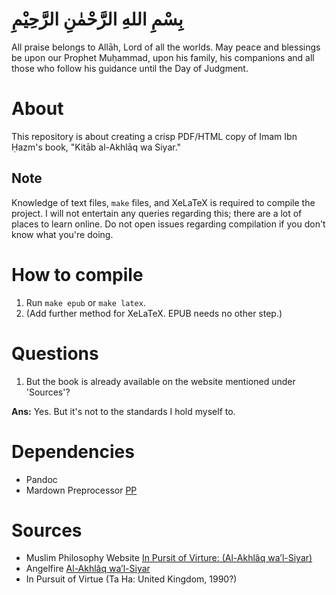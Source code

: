 # بِسْمِ اللهِ الرَّحْمٰنِ الرَّحِيْمِ

All praise belongs to Allāh, Lord of all the worlds. May peace and blessings
be upon our Prophet Muḥammad, upon his family, his companions and all those
who follow his guidance until the Day of Judgment.

# About

This repository is about creating a crisp PDF/HTML copy of Imam Ibn Ḥazm's
book, "Kitāb al-Akhlāq wa Siyar."

## Note

Knowledge of text files, `make` files, and XeLaTeX is required to compile the
project. I will not entertain any queries regarding this; there are a lot of
places to learn online. Do not open issues regarding compilation if you don't
know what you're doing.

# How to compile

1. Run `make epub` or `make latex`.
2. (Add further method for XeLaTeX. EPUB needs no other step.)

# Questions

1. But the book is already available on the website mentioned under 'Sources'?

  **Ans:** Yes. But it's not to the standards I hold myself to.

# Dependencies

- Pandoc
- Mardown Preprocessor [PP](https://github.com/CDSoft/pp)

# Sources

- Muslim Philosophy Website [In Pursit of Virture: (Al-Akhlâq wa’l-Siyar)](http://www.muslimphilosophy.com/hazm/akhlaq/index.html)
- Angelfire [Al-Akhlâq wa’l-Siyar](http://www.angelfire.com/al/islamicpsychology/books/akhlaq/akhlaq.html)
- In Pursuit of Virtue (Ta Ha: United Kingdom, 1990?)
